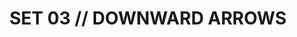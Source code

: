 ---
layout: default
categories: label-set
title: SET 03 // DOWNWARD ARROWS
img1: /files/label-03/img/label-03.jpg
download: /files/label-03/label-03.zip
---